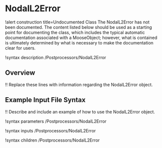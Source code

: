 # NodalL2Error

!alert construction title=Undocumented Class
The NodalL2Error has not been documented. The content listed below should be used as a starting point for
documenting the class, which includes the typical automatic documentation associated with a
MooseObject; however, what is contained is ultimately determined by what is necessary to make the
documentation clear for users.

!syntax description /Postprocessors/NodalL2Error

## Overview

!! Replace these lines with information regarding the NodalL2Error object.

## Example Input File Syntax

!! Describe and include an example of how to use the NodalL2Error object.

!syntax parameters /Postprocessors/NodalL2Error

!syntax inputs /Postprocessors/NodalL2Error

!syntax children /Postprocessors/NodalL2Error
